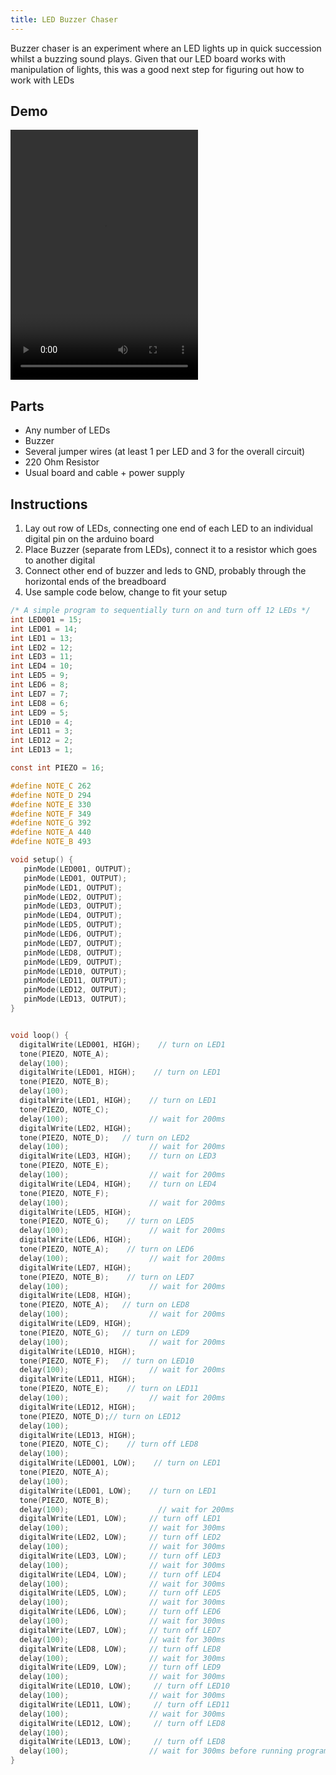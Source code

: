 ```yaml
---
title: LED Buzzer Chaser
---
```


Buzzer chaser is an experiment where an LED lights up in quick succession whilst a buzzing sound plays. Given that our LED board works with manipulation of lights, this was a good next step for figuring out how to work with LEDs

## Demo
<video width="300" height="400" controls>
<source src="/videos/demo-buzzerchaser.mov" type="video/mp4"/>
</video>

## Parts
- Any number of LEDs
- Buzzer
- Several jumper wires (at least 1 per LED and 3 for the overall circuit)
- 220 Ohm Resistor
- Usual board and cable + power supply

## Instructions
1. Lay out row of LEDs, connecting one end of each LED to an individual digital pin on the arduino board
2. Place Buzzer (separate from LEDs), connect it to a resistor which goes to another digital
3. Connect other end of buzzer and leds to GND, probably through the horizontal ends of the breadboard
4. Use sample code below, change to fit your setup

```c meta-info=val
/* A simple program to sequentially turn on and turn off 12 LEDs */ 
int LED001 = 15;
int LED01 = 14;
int LED1 = 13;
int LED2 = 12;
int LED3 = 11;
int LED4 = 10;
int LED5 = 9;
int LED6 = 8;
int LED7 = 7;
int LED8 = 6;
int LED9 = 5;
int LED10 = 4;
int LED11 = 3;
int LED12 = 2;
int LED13 = 1;

const int PIEZO = 16;

#define NOTE_C 262
#define NOTE_D 294
#define NOTE_E 330
#define NOTE_F 349
#define NOTE_G 392
#define NOTE_A 440
#define NOTE_B 493

void setup() {
   pinMode(LED001, OUTPUT);
   pinMode(LED01, OUTPUT);
   pinMode(LED1, OUTPUT);
   pinMode(LED2, OUTPUT);
   pinMode(LED3, OUTPUT);
   pinMode(LED4, OUTPUT);
   pinMode(LED5, OUTPUT);
   pinMode(LED6, OUTPUT);
   pinMode(LED7, OUTPUT);
   pinMode(LED8, OUTPUT);
   pinMode(LED9, OUTPUT);
   pinMode(LED10, OUTPUT);
   pinMode(LED11, OUTPUT);
   pinMode(LED12, OUTPUT);
   pinMode(LED13, OUTPUT);
}


void loop() {
  digitalWrite(LED001, HIGH);    // turn on LED1 
  tone(PIEZO, NOTE_A);
  delay(100); 
  digitalWrite(LED01, HIGH);    // turn on LED1 
  tone(PIEZO, NOTE_B);
  delay(100); 
  digitalWrite(LED1, HIGH);    // turn on LED1 
  tone(PIEZO, NOTE_C);
  delay(100);                  // wait for 200ms
  digitalWrite(LED2, HIGH); 
  tone(PIEZO, NOTE_D);   // turn on LED2
  delay(100);                  // wait for 200ms       
  digitalWrite(LED3, HIGH);    // turn on LED3 
  tone(PIEZO, NOTE_E);
  delay(100);                  // wait for 200ms
  digitalWrite(LED4, HIGH);    // turn on LED4
  tone(PIEZO, NOTE_F);
  delay(100);                  // wait for 200ms
  digitalWrite(LED5, HIGH);
  tone(PIEZO, NOTE_G);    // turn on LED5
  delay(100);                  // wait for 200ms
  digitalWrite(LED6, HIGH);
  tone(PIEZO, NOTE_A);    // turn on LED6
  delay(100);                  // wait for 200ms
  digitalWrite(LED7, HIGH);
  tone(PIEZO, NOTE_B);    // turn on LED7
  delay(100);                  // wait for 200ms
  digitalWrite(LED8, HIGH); 
  tone(PIEZO, NOTE_A);   // turn on LED8
  delay(100);                  // wait for 200ms
  digitalWrite(LED9, HIGH); 
  tone(PIEZO, NOTE_G);   // turn on LED9
  delay(100);                  // wait for 200ms
  digitalWrite(LED10, HIGH); 
  tone(PIEZO, NOTE_F);   // turn on LED10
  delay(100);                  // wait for 200ms
  digitalWrite(LED11, HIGH);
  tone(PIEZO, NOTE_E);    // turn on LED11
  delay(100);                  // wait for 200ms
  digitalWrite(LED12, HIGH);    
  tone(PIEZO, NOTE_D);// turn on LED12
  delay(100);
  digitalWrite(LED13, HIGH); 
  tone(PIEZO, NOTE_C);    // turn off LED8
  delay(100); 
  digitalWrite(LED001, LOW);    // turn on LED1 
  tone(PIEZO, NOTE_A);
  delay(100); 
  digitalWrite(LED01, LOW);    // turn on LED1 
  tone(PIEZO, NOTE_B);
  delay(100);                    // wait for 200ms
  digitalWrite(LED1, LOW);     // turn off LED1
  delay(100);                  // wait for 300ms
  digitalWrite(LED2, LOW);     // turn off LED2
  delay(100);                  // wait for 300ms
  digitalWrite(LED3, LOW);     // turn off LED3
  delay(100);                  // wait for 300ms
  digitalWrite(LED4, LOW);     // turn off LED4
  delay(100);                  // wait for 300ms
  digitalWrite(LED5, LOW);     // turn off LED5
  delay(100);                  // wait for 300ms
  digitalWrite(LED6, LOW);     // turn off LED6
  delay(100);                  // wait for 300ms
  digitalWrite(LED7, LOW);     // turn off LED7
  delay(100);                  // wait for 300ms
  digitalWrite(LED8, LOW);     // turn off LED8
  delay(100);                  // wait for 300ms
  digitalWrite(LED9, LOW);     // turn off LED9
  delay(100);                  // wait for 300ms
  digitalWrite(LED10, LOW);     // turn off LED10
  delay(100);                  // wait for 300ms
  digitalWrite(LED11, LOW);     // turn off LED11
  delay(100);                  // wait for 300ms
  digitalWrite(LED12, LOW);     // turn off LED8
  delay(100);  
  digitalWrite(LED13, LOW);     // turn off LED8
  delay(100);                  // wait for 300ms before running program all over again
}
```


